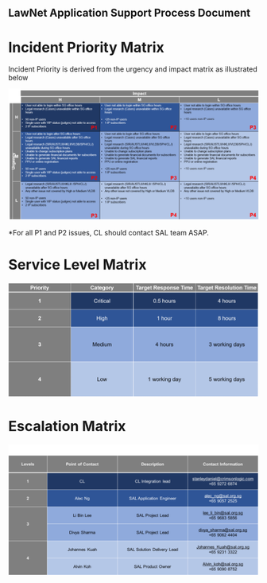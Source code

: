 ## LawNet Application Support Process Document

# Incident Priority Matrix

Incident Priority is derived from the urgency and impact matrix as illustrated below

<a href="./images/incidenprioritymatrix.png" target="_blank">
    <img src="./images/incidenprioritymatrix.png" width=800 />
</a>

*For all P1 and P2 issues, CL should contact SAL team ASAP.

# Service Level Matrix

<a href="./images/servicelevel.png" target="_blank">
    <img src="./images/servicelevel.png" width=800 />
</a>

# Escalation Matrix

<a href="./images/escalationmatrix.png" target="_blank">
    <img src="./images/escalationmatrix.png" width=800 />
</a>
